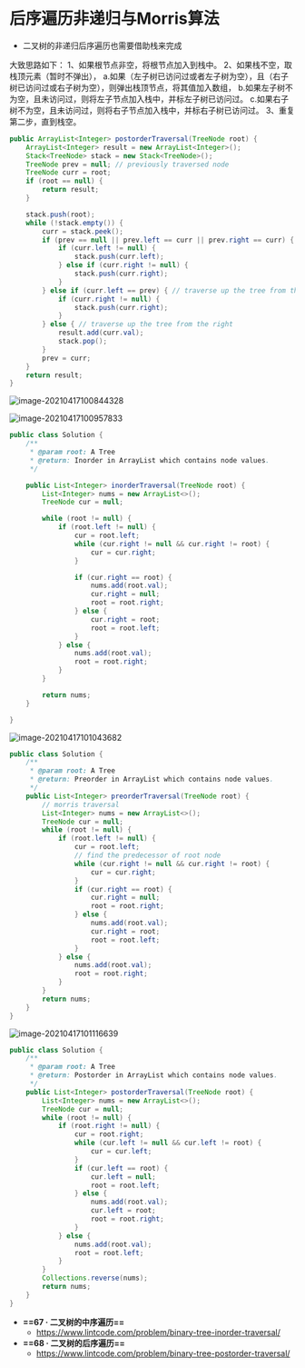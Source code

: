 # 后序遍历非递归与Morris算法

* 二叉树的非递归后序遍历也需要借助栈来完成

大致思路如下：
1、如果根节点非空，将根节点加入到栈中。
2、如果栈不空，取栈顶元素（暂时不弹出），
a.如果（左子树已访问过或者左子树为空），且（右子树已访问过或右子树为空），则弹出栈顶节点，将其值加入数组，
b.如果左子树不为空，且未访问过，则将左子节点加入栈中，并标左子树已访问过。
c.如果右子树不为空，且未访问过，则将右子节点加入栈中，并标右子树已访问过。
3、重复第二步，直到栈空。

```java
public ArrayList<Integer> postorderTraversal(TreeNode root) {
    ArrayList<Integer> result = new ArrayList<Integer>();
    Stack<TreeNode> stack = new Stack<TreeNode>();
    TreeNode prev = null; // previously traversed node
    TreeNode curr = root;
    if (root == null) {
        return result;
    }

    stack.push(root);
    while (!stack.empty()) {
        curr = stack.peek();
        if (prev == null || prev.left == curr || prev.right == curr) { // traverse down the tree
            if (curr.left != null) {
                stack.push(curr.left);
            } else if (curr.right != null) {
                stack.push(curr.right);
            }
        } else if (curr.left == prev) { // traverse up the tree from the left
            if (curr.right != null) {
                stack.push(curr.right);
            }
        } else { // traverse up the tree from the right
            result.add(curr.val);
            stack.pop();
        }
        prev = curr;
    }
    return result;
}
```

![image-20210417100844328](https://raw.githubusercontent.com/TWDH/Leetcode-From-Zero/pictures/img/image-20210417100844328.png)

![image-20210417100957833](https://raw.githubusercontent.com/TWDH/Leetcode-From-Zero/pictures/img/image-20210417100957833.png)

```java
public class Solution {
    /**
     * @param root: A Tree
     * @return: Inorder in ArrayList which contains node values.
     */

    public List<Integer> inorderTraversal(TreeNode root) {
        List<Integer> nums = new ArrayList<>();
        TreeNode cur = null;

        while (root != null) {
            if (root.left != null) {
                cur = root.left;
                while (cur.right != null && cur.right != root) {
                    cur = cur.right;
                }

                if (cur.right == root) {
                    nums.add(root.val);
                    cur.right = null;
                    root = root.right;
                } else {
                    cur.right = root;
                    root = root.left;
                }               
            } else {
                nums.add(root.val);
                root = root.right;
            }
        }

        return nums;
    } 

}
```

![image-20210417101043682](https://raw.githubusercontent.com/TWDH/Leetcode-From-Zero/pictures/img/image-20210417101043682.png)

```java
public class Solution {
    /**
     * @param root: A Tree
     * @return: Preorder in ArrayList which contains node values.
     */
    public List<Integer> preorderTraversal(TreeNode root) {
        // morris traversal
        List<Integer> nums = new ArrayList<>();
        TreeNode cur = null;
        while (root != null) {
            if (root.left != null) {
                cur = root.left;
                // find the predecessor of root node
                while (cur.right != null && cur.right != root) {
                    cur = cur.right;
                }
                if (cur.right == root) {
                    cur.right = null;
                    root = root.right;
                } else {
                    nums.add(root.val);
                    cur.right = root;
                    root = root.left;
                }
            } else {
                nums.add(root.val);   
                root = root.right;
            }
        }
        return nums;
    } 
}
```

![image-20210417101116639](https://raw.githubusercontent.com/TWDH/Leetcode-From-Zero/pictures/img/image-20210417101116639.png)

```java
public class Solution {
    /**
     * @param root: A Tree
     * @return: Postorder in ArrayList which contains node values.
     */
    public List<Integer> postorderTraversal(TreeNode root) {
        List<Integer> nums = new ArrayList<>();
        TreeNode cur = null;
        while (root != null) {
            if (root.right != null) {
                cur = root.right;
                while (cur.left != null && cur.left != root) {
                    cur = cur.left;
                }
                if (cur.left == root) {
                    cur.left = null;
                    root = root.left;
                } else {
                    nums.add(root.val);
                    cur.left = root;
                    root = root.right;
                }
            } else {
                nums.add(root.val);
                root = root.left;
            }
        }
        Collections.reverse(nums);
        return nums;
    } 
}
```

* **==67 · 二叉树的中序遍历==**
  * https://www.lintcode.com/problem/binary-tree-inorder-traversal/
* **==68 · 二叉树的后序遍历==**
  * https://www.lintcode.com/problem/binary-tree-postorder-traversal/

